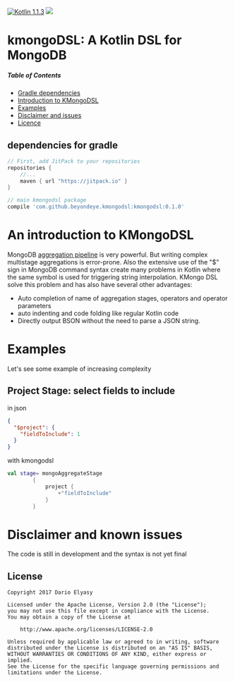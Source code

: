 [![Kotlin 1.1.3](https://img.shields.io/badge/Kotlin-1.1.3-blue.svg)](http://kotlinlang.org)
[![](https://jitpack.io/v/beyondeye/kmongosql.svg)](https://jitpack.io/#beyondeye/kmongodsl)
# kmongoDSL: A Kotlin DSL for MongoDB

 
##### Table of Contents 
- [Gradle dependencies](#gradledeps)
- [Introduction to KMongoDSL](#kmongodsl_intro)
- [Examples](#kmongodsl_examples)
- [Disclaimer and issues](#kmongodsl_issues)
- [Licence](#kmongodsl_licence)

<a name="gradledeps"></a>
## dependencies for gradle
```groovy
// First, add JitPack to your repositories
repositories {
    //...
    maven { url "https://jitpack.io" }
}

// main kmongodsl package
compile 'com.github.beyondeye.kmongodsl:kmongodsl:0.1.0'
```

<a name="kmongodsl_intro"></a>
# An introduction to KMongoDSL
MongoDB [aggregation pipeline](https://docs.mongodb.com/manual/core/aggregation-pipeline/) is very powerful. But writing complex multistage
aggregations is error-prone. Also  the extensive use of the "$" sign in MongoDB command syntax
create many problems in Kotlin where the same symbol is used for triggering string interpolation.
KMongo DSL  solve this problem and has also have several other advantages:
- Auto completion of name of aggregation stages, operators and operator parameters
- auto indenting and code folding like regular Kotlin code
- Directly output BSON without the need to parse a JSON string.

<a name="kmongodsl_examples"></a>
# Examples
Let's see some example of increasing complexity
## Project Stage: select fields to include

in json
```json
{
  "$project": {
    "fieldToInclude": 1
  }
}
```


with kmongodsl
```kotlin
val stage= mongoAggregateStage
        {
            project {
                +"fieldToInclude"
            }
        }
```

<a name="kmongodsl_issues"></a>
# Disclaimer and known issues
The code is still in development and the syntax is not yet final


<a name="kmongodsl_licence"></a>
## License
~~~
Copyright 2017 Dario Elyasy

Licensed under the Apache License, Version 2.0 (the "License");
you may not use this file except in compliance with the License.
You may obtain a copy of the License at

    http://www.apache.org/licenses/LICENSE-2.0

Unless required by applicable law or agreed to in writing, software
distributed under the License is distributed on an "AS IS" BASIS,
WITHOUT WARRANTIES OR CONDITIONS OF ANY KIND, either express or implied.
See the License for the specific language governing permissions and
limitations under the License.
~~~
